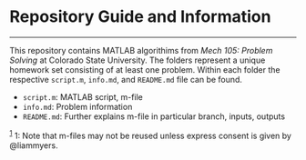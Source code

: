 # Repository Guide and Information
---
This repository contains MATLAB algorithims from *Mech 105: Problem Solving* at Colorado State University. The folders represent a unique homework set consisting of at least one problem. Within each folder the respective `script.m`, `info.md`, and `README.md` file can be found. 

- `script.m`: MATLAB script, m-file
- `info.md`: Problem information
- `README.md`: Further explains m-file in particular branch, inputs, outputs    

<sup>[1](#footnoteUno)</sup>
<a name = "footnoteUno">1</a>: Note that m-files may not be reused unless express consent is given by @liammyers.  

